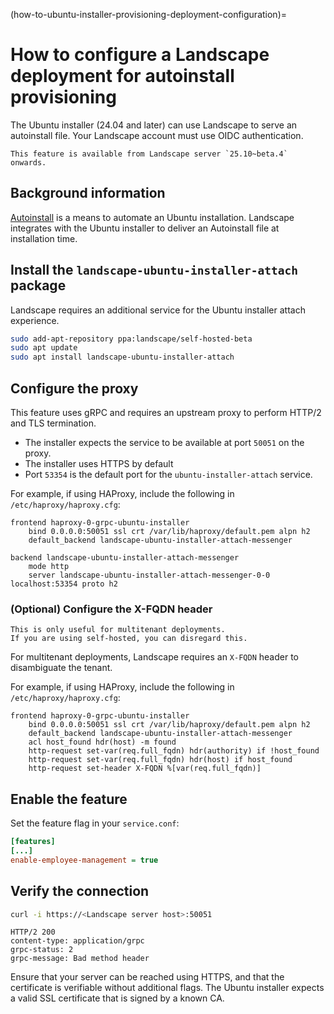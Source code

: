 (how-to-ubuntu-installer-provisioning-deployment-configuration)=
# How to configure a Landscape deployment for autoinstall provisioning

The Ubuntu installer (24.04 and later) can use Landscape to serve an autoinstall file.
Your Landscape account must use OIDC authentication.

```{note}
This feature is available from Landscape server `25.10~beta.4` onwards.
```

## Background information

[Autoinstall](https://canonical-subiquity.readthedocs-hosted.com/en/latest/intro-to-autoinstall.html) is a means to automate an Ubuntu installation.
Landscape integrates with the Ubuntu installer to deliver an Autoinstall file at installation time.

## Install the `landscape-ubuntu-installer-attach` package

Landscape requires an additional service for the Ubuntu installer attach experience.

```sh
sudo add-apt-repository ppa:landscape/self-hosted-beta
sudo apt update
sudo apt install landscape-ubuntu-installer-attach
```

## Configure the proxy

This feature uses gRPC and requires an upstream proxy to perform HTTP/2 and TLS termination.

- The installer expects the service to be available at port `50051` on the proxy.
- The installer uses HTTPS by default
- Port `53354` is the default port for the `ubuntu-installer-attach` service.

For example, if using HAProxy, include the following in `/etc/haproxy/haproxy.cfg`:

```text
frontend haproxy-0-grpc-ubuntu-installer
    bind 0.0.0.0:50051 ssl crt /var/lib/haproxy/default.pem alpn h2
    default_backend landscape-ubuntu-installer-attach-messenger

backend landscape-ubuntu-installer-attach-messenger
    mode http
    server landscape-ubuntu-installer-attach-messenger-0-0 localhost:53354 proto h2
```

### (Optional) Configure the X-FQDN header

```{note}
This is only useful for multitenant deployments.
If you are using self-hosted, you can disregard this.
```

For multitenant deployments, Landscape requires an `X-FQDN` header to disambiguate the tenant.

For example, if using HAProxy, include the following in `/etc/haproxy/haproxy.cfg`:

```text
frontend haproxy-0-grpc-ubuntu-installer
    bind 0.0.0.0:50051 ssl crt /var/lib/haproxy/default.pem alpn h2
    default_backend landscape-ubuntu-installer-attach-messenger
    acl host_found hdr(host) -m found
    http-request set-var(req.full_fqdn) hdr(authority) if !host_found
    http-request set-var(req.full_fqdn) hdr(host) if host_found
    http-request set-header X-FQDN %[var(req.full_fqdn)]
```

## Enable the feature

Set the feature flag in your `service.conf`:

```ini
[features]
[...]
enable-employee-management = true
```

## Verify the connection

```sh
curl -i https://<Landscape server host>:50051
```

```text
HTTP/2 200 
content-type: application/grpc
grpc-status: 2
grpc-message: Bad method header
```

Ensure that your server can be reached using HTTPS, and that the certificate is verifiable without additional flags.
The Ubuntu installer expects a valid SSL certificate that is signed by a known CA.
